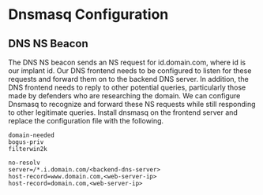 # Dnsmasq Configuration

## DNS NS Beacon
The DNS NS beacon sends an NS request for id.domain.com, where id is our implant id. Our DNS frontend needs to be configured to listen for these requests and forward them on to the backend DNS server. In addition, the DNS frontend needs to reply to other potential queries, particularly those made by defenders who are researching the domain. We can configure Dnsmasq to recognize and forward these NS requests while still responding to other legitimate queries. Install dnsmasq on the frontend server and replace the configuration file with the following.

    domain-needed
    bogus-priv
    filterwin2k

    no-resolv
    server=/*.i.domain.com/<backend-dns-server>
    host-record=www.domain.com,<web-server-ip>
    host-record=domain.com,<web-server-ip>
